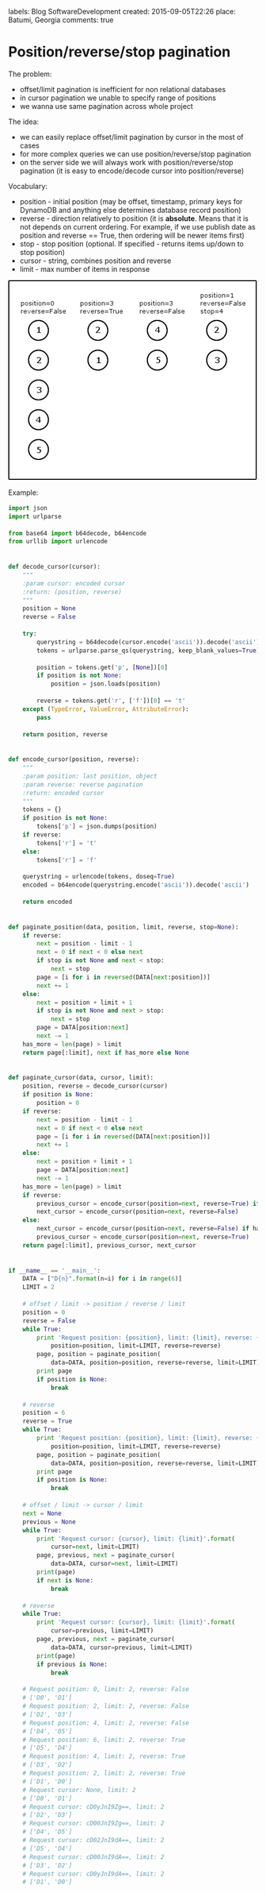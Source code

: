 labels: Blog
        SoftwareDevelopment
created: 2015-09-05T22:26
place: Batumi, Georgia
comments: true

# Position/reverse/stop pagination

The problem:

- offset/limit pagination is inefficient for non relational databases
- in cursor pagination we unable to specify range of positions
- we wanna use same pagination across whole project

The idea:

- we can easily replace offset/limit pagination by cursor in the most of cases
- for more complex queries we can use position/reverse/stop pagination
- on the server side we will always work with position/reverse/stop pagination (it is easy to encode/decode cursor into position/reverse)

Vocabulary:

- position - initial position (may be offset, timestamp, primary keys for DynamoDB and anything else determines database record position)
- reverse - direction relatively to position (it is **absolute**. Means that it is not depends on current ordering. For example, if we use publish date as position and reverse == True, then ordering will be newer items first)
- stop - stop position (optional. If specified - returns items up/down to stop position)
- cursor - string, combines position and reverse
- limit - max number of items in response

![Position/reverse/stop pagination](pagination.png)

Example:
```python
import json
import urlparse

from base64 import b64decode, b64encode
from urllib import urlencode


def decode_cursor(cursor):
    """
    :param cursor: encoded cursor
    :return: (position, reverse)
    """
    position = None
    reverse = False

    try:
        querystring = b64decode(cursor.encode('ascii')).decode('ascii')
        tokens = urlparse.parse_qs(querystring, keep_blank_values=True)

        position = tokens.get('p', [None])[0]
        if position is not None:
            position = json.loads(position)

        reverse = tokens.get('r', ['f'])[0] == 't'
    except (TypeError, ValueError, AttributeError):
        pass

    return position, reverse


def encode_cursor(position, reverse):
    """
    :param position: last position, object
    :param reverse: reverse pagination
    :return: encoded cursor
    """
    tokens = {}
    if position is not None:
        tokens['p'] = json.dumps(position)
    if reverse:
        tokens['r'] = 't'
    else:
        tokens['r'] = 'f'

    querystring = urlencode(tokens, doseq=True)
    encoded = b64encode(querystring.encode('ascii')).decode('ascii')

    return encoded


def paginate_position(data, position, limit, reverse, stop=None):
    if reverse:
        next = position - limit - 1
        next = 0 if next < 0 else next
        if stop is not None and next < stop:
            next = stop
        page = [i for i in reversed(DATA[next:position])]
        next += 1
    else:
        next = position + limit + 1
        if stop is not None and next > stop:
            next = stop
        page = DATA[position:next]
        next -= 1
    has_more = len(page) > limit
    return page[:limit], next if has_more else None


def paginate_cursor(data, cursor, limit):
    position, reverse = decode_cursor(cursor)
    if position is None:
        position = 0
    if reverse:
        next = position - limit - 1
        next = 0 if next < 0 else next
        page = [i for i in reversed(DATA[next:position])]
        next += 1
    else:
        next = position + limit + 1
        page = DATA[position:next]
        next -= 1
    has_more = len(page) > limit
    if reverse:
        previous_cursor = encode_cursor(position=next, reverse=True) if has_more else None
        next_cursor = encode_cursor(position=next, reverse=False)
    else:
        next_cursor = encode_cursor(position=next, reverse=False) if has_more else None
        previous_cursor = encode_cursor(position=next, reverse=True)
    return page[:limit], previous_cursor, next_cursor


if __name__ == '__main__':
    DATA = ["D{n}".format(n=i) for i in range(6)]
    LIMIT = 2

    # offset / limit -> position / reverse / limit
    position = 0
    reverse = False
    while True:
        print 'Request position: {position}, limit: {limit}, reverse: {reverse}'.format(
            position=position, limit=LIMIT, reverse=reverse)
        page, position = paginate_position(
            data=DATA, position=position, reverse=reverse, limit=LIMIT)
        print page
        if position is None:
            break

    # reverse
    position = 6
    reverse = True
    while True:
        print 'Request position: {position}, limit: {limit}, reverse: {reverse}'.format(
            position=position, limit=LIMIT, reverse=reverse)
        page, position = paginate_position(
            data=DATA, position=position, reverse=reverse, limit=LIMIT)
        print page
        if position is None:
            break

    # offset / limit -> cursor / limit
    next = None
    previous = None
    while True:
        print 'Request cursor: {cursor}, limit: {limit}'.format(
            cursor=next, limit=LIMIT)
        page, previous, next = paginate_cursor(
            data=DATA, cursor=next, limit=LIMIT)
        print(page)
        if next is None:
            break

    # reverse
    while True:
        print 'Request cursor: {cursor}, limit: {limit}'.format(
            cursor=previous, limit=LIMIT)
        page, previous, next = paginate_cursor(
            data=DATA, cursor=previous, limit=LIMIT)
        print(page)
        if previous is None:
            break

    # Request position: 0, limit: 2, reverse: False
    # ['D0', 'D1']
    # Request position: 2, limit: 2, reverse: False
    # ['D2', 'D3']
    # Request position: 4, limit: 2, reverse: False
    # ['D4', 'D5']
    # Request position: 6, limit: 2, reverse: True
    # ['D5', 'D4']
    # Request position: 4, limit: 2, reverse: True
    # ['D3', 'D2']
    # Request position: 2, limit: 2, reverse: True
    # ['D1', 'D0']
    # Request cursor: None, limit: 2
    # ['D0', 'D1']
    # Request cursor: cD0yJnI9Zg==, limit: 2
    # ['D2', 'D3']
    # Request cursor: cD00JnI9Zg==, limit: 2
    # ['D4', 'D5']
    # Request cursor: cD02JnI9dA==, limit: 2
    # ['D5', 'D4']
    # Request cursor: cD00JnI9dA==, limit: 2
    # ['D3', 'D2']
    # Request cursor: cD0yJnI9dA==, limit: 2
    # ['D1', 'D0']
```
